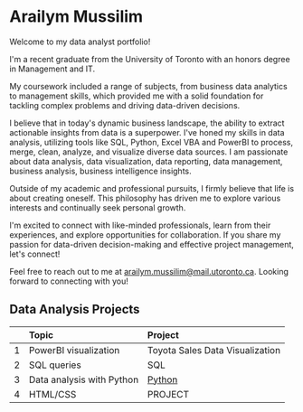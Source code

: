 # Arailym Mussilim
Welcome to my data analyst portfolio!

I'm a recent graduate from the University of Toronto with an honors degree in Management and IT.  

My coursework included a range of subjects, from business data analytics to management skills, which provided me with a solid foundation for tackling complex problems and driving data-driven decisions.  
  
I believe that in today's dynamic business landscape, the ability to extract actionable insights from data is a superpower. I've honed my skills in data analysis, utilizing tools like SQL, Python, Excel VBA and PowerBI to process, merge, clean, analyze, and visualize diverse data sources. I am passionate about data analysis, data visualization, data reporting, data management, business analysis, business intelligence insights.  
  
Outside of my academic and professional pursuits, I firmly believe that life is about creating oneself. This philosophy has driven me to explore various interests and continually seek personal growth.  
  
I'm excited to connect with like-minded professionals, learn from their experiences, and explore opportunities for collaboration. If you share my passion for data-driven decision-making and effective project management, let's connect!  
  
Feel free to reach out to me at [arailym.mussilim@mail.utoronto.ca](mailto:arailym.mussilim@mail.utoronto.ca). Looking forward to connecting with you!

## Data Analysis Projects 
|        | Topic         | Project |
|:-------------|:------------------|:------|
| 1 | PowerBI visualization | Toyota Sales Data Visualization  |
| 2 | SQL queries   | SQL  |
| 3 | Data analysis with Python      | [Python](https://arai-mn.github.io/Jupyter-Python-projects/)   |
| 4 | HTML/CSS | PROJECT  |


